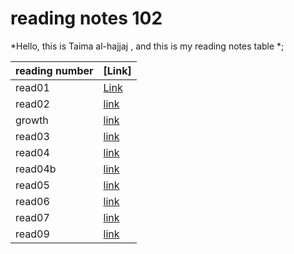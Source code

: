 # reading notes 102 

*Hello, this is Taima al-hajjaj , 
and this is my reading notes table *;


|reading number|[Link]| 
--------   | ------------------------------------------------------- 
|read01    |[Link](https://talhajjaj.github.io/reading-notes/read01) |
|read02    |[link](https://talhajjaj.github.io/reading-notes/read02) |
|growth    |[link](https://talhajjaj.github.io/reading-notes/growth) |
|read03    |[link](https://talhajjaj.github.io/reading-notes/read03) |
|read04    |[link](https://talhajjaj.github.io/reading-notes/read04) |
|read04b   |[link](https://talhajjaj.github.io/reading-notes/read04b)|
|read05    |[link](https://talhajjaj.github.io/reading-notes/read05) |
|read06    |[link](https://talhajjaj.github.io/reading-notes/read06) |
|read07    |[link](https://talhajjaj.github.io/reading-notes/read07) |
|read09    |[link](https://talhajjaj.github.io/reading-notes/read09) |
